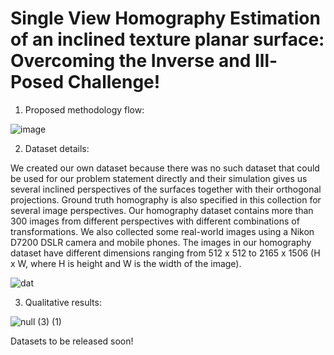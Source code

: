 # Single View Homography Estimation of an inclined texture planar surface: Overcoming the Inverse and Ill-Posed Challenge!

1. Proposed methodology flow:

![image](https://user-images.githubusercontent.com/57430450/217509146-b0f9ab32-1ae6-41d4-8076-7c63397af9ee.png)


2. Dataset details:

We created our own dataset because there was no such dataset that could be used for our problem statement directly and their simulation gives us several inclined perspectives of the surfaces together with their orthogonal projections. Ground truth homography is also specified in this collection for several image perspectives. Our homography dataset contains more than 300 images from different perspectives with different combinations of transformations. We also collected some real-world images using a Nikon D7200 DSLR camera and mobile phones. The images in our homography dataset have different dimensions ranging from 512 x 512 to 2165 x 1506 (H x W, where H is height and W is the width of the image). 

![dat](https://user-images.githubusercontent.com/57430450/217510207-b19bef98-b723-46de-bf23-033d358cfce6.png)

3. Qualitative results:

![null (3) (1)](https://user-images.githubusercontent.com/57430450/217511243-c0ce8cae-5c4b-4df1-9341-ff0008717656.png)

Datasets to be released soon!

